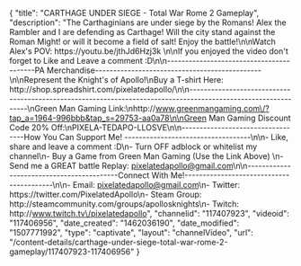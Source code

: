 {
    "title": "CARTHAGE UNDER SIEGE - Total War Rome 2 Gameplay",
    "description": "The Carthaginians are under siege by the Romans!  Alex the Rambler and I are defending as Carthage!  Will the city stand against the Roman Might!  or will it become a field of salt!  Enjoy the battle!\n\nWatch Alex's POV: https:\/\/youtu.be\/jthJd6Hzj3k \n\nIf you enjoyed the video don't forget to Like and Leave a comment :D\n\n-----------------------------------------PA Merchandise----------------------------------------------\n\nRepresent the Knight's of Apollo!\nBuy a T-shirt Here: http:\/\/shop.spreadshirt.com\/pixelatedapollo\/\n\n---------------------------------------------------------------------------------------------------------------\nGreen Man Gaming Link:\nhttp:\/\/www.greenmangaming.com\/?tap_a=1964-996bbb&tap_s=29753-aa0a78\n\nGreen Man Gaming Discount Code 20% Off:\nPIXELA-TEDAPO-LLOSVE\n\n----------------------------------How You Can Support Me! -----------------------------------\n\n- Like, share and leave a comment :D\n- Turn OFF adblock or whitelist my channel\n- Buy a Game from Green Man Gaming (Use the Link Above) \n- Send me a GREAT battle Replay: pixelatedapollo@gmail.com\n\n------------------------------------------Connect With Me!-----------------------------------------\n\n- Email: pixelatedapollo@gmail.com\n- Twitter: https:\/\/twitter.com\/PixelatedApollo\n- Steam Group:  http:\/\/steamcommunity.com\/groups\/apollosknights\n- Twitch: http:\/\/www.twitch.tv\/pixelatedapollo",
    "channelid": "117407923",
    "videoid": "117406956",
    "date_created": "1462036190",
    "date_modified": "1507771992",
    "type": "captivate",
    "layout": "channelVideo",
    "url": "\/content-details\/carthage-under-siege-total-war-rome-2-gameplay\/117407923-117406956"
}
